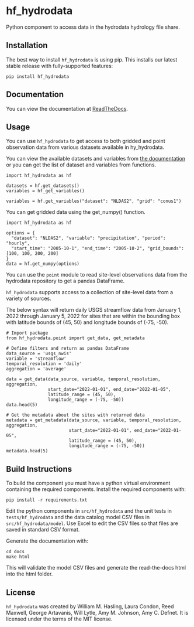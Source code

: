 # hf_hydrodata

Python component to access data in the hydrodata hydrology file share.

## Installation

The best way to install `hf_hydrodata` is using pip. This installs our 
latest stable release with fully-supported features:

    pip install hf_hydrodata

## Documentation

You can view the documentation at [ReadTheDocs](https://hf-hydrodata.readthedocs.io).

## Usage


You can use `hf_hydrodata` to get access to both gridded and point observation data from various
datasets available in hy_hydrodata.

You can view the available datasets and variables from [the documentation](https://hf-hydrodata.readthedocs.io)
or you can get the list of dataset and variables from functions.


    import hf_hydrodata as hf

    datasets = hf.get_datasets()
    variables = hf_get_variables()

    variables = hf.get_variables("dataset": "NLDAS2", "grid": "conus1")

You can get gridded data using the get_numpy() function.

    import hf_hydrodata as hf

    options = {
      "dataset": "NLDAS2", "variable": "precipitation", "period": "hourly",
      "start_time": "2005-10-1", "end_time": "2005-10-2", "grid_bounds": [100, 100, 200, 200]
    }
    data = hf.get_numpy(options)

You can use the ``point`` module to read site-level observations data from the hydrodata repository to get a 
pandas DataFrame.

``hf_hydrodata`` supports access to a collection of site-level data from a variety of sources. 

The below syntax will return daily USGS streamflow data from January 1, 2022 through January 5, 2022 
for sites that are within the bounding box with latitude bounds of (45, 50) and longitude bounds
of (-75, -50).

    # Import package
    from hf_hydrodata.point import get_data, get_metadata

    # Define filters and return as pandas DataFrame
    data_source = 'usgs_nwis'
    variable = 'streamflow'
    temporal_resolution = 'daily'
    aggregation = 'average'

    data = get_data(data_source, variable, temporal_resolution, aggregation,
                    start_date="2022-01-01", end_date="2022-01-05", 
                    latitude_range = (45, 50),
                    longitude_range = (-75, -50))
    data.head(5)

    # Get the metadata about the sites with returned data
    metadata = get_metadata(data_source, variable, temporal_resolution, aggregation,
                            start_date="2022-01-01", end_date="2022-01-05", 
                            latitude_range = (45, 50),
                            longitude_range = (-75, -50))
    metadata.head(5)


## Build Instructions

To build the component you must have a python virtual environment containing
the required components. Install the required components with:

    pip install -r requirements.txt

Edit the python components in `src/hf_hydrodata` and the unit tests in `tests/hf_hydrodata` and the data catalog model CSV files in `src/hf_hydrodata/model`.
Use Excel to edit the CSV files so that files are saved in standard CSV format.

Generate the documentation with:

    cd docs
    make html

This will validate the model CSV files and 
generate the read-the-docs html into the html folder.

## License

`hf_hydrodata` was created by William M. Hasling, Laura Condon, Reed Maxwell, George Artavanis, Will Lytle, Amy M. Johnson, Amy C. Defnet. It is licensed under the terms of the MIT license.


